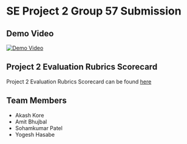 # SE Project 2 Group 57 Submission
## Demo Video
[![Demo Video](https://i9.ytimg.com/vi_webp/zvme9ARshD8/mqdefault.webp?sqp=CJTzs_sF&rs=AOn4CLBkjs-_C1oPtVtZgfWL2llzZA_dKw)](https://youtu.be/VLoJCemCdHg)

## Project 2 Evaluation Rubrics Scorecard
Project 2 Evaluation Rubrics Scorecard can be found [here](https://github.com/amit-99/SE_Project2/blob/develop/proj2/Project2_Evaluation_Rubrics.csv)

## Team Members
- Akash Kore
- Amit Bhujbal
- Sohamkumar Patel
- Yogesh Hasabe
